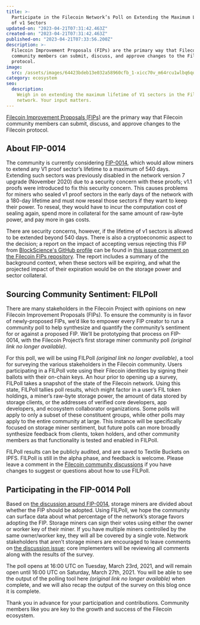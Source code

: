 ```yaml
---
title: >-
  Participate in the Filecoin Network’s Poll on Extending the Maximum Lifetime
  of v1 Sectors
updated-on: "2023-04-21T07:31:42.463Z"
created-on: "2023-04-21T07:31:42.463Z"
published-on: "2023-04-21T07:33:56.200Z"
description: >-
  Filecoin Improvement Proposals (FIPs) are the primary way that Filecoin
  community members can submit, discuss, and approve changes to the Filecoin
  protocol.
image:
  src: /assets/images/64423bdeb13e032a58960cfb_1-xicc70v_m64rcu1wlbq6qq.png
category: ecosystem
seo:
  description:
    Weigh in on extending the maximum lifetime of V1 sectors in the Filecoin
    network. Your input matters.
---
```


[Filecoin Improvement Proposals (FIPs)](https://github.com/filecoin-project/FIPs/blob/master/FIPS/fip-0001.md) are the primary way that Filecoin community members can submit, discuss, and approve changes to the Filecoin protocol.

## About FIP-0014

The community is currently considering [FIP-0014](https://github.com/filecoin-project/FIPs/blob/master/FIPS/fip-0014.md), which would allow miners to extend any V1 proof sector’s lifetime to a maximum of 540 days. Extending such sectors was previously disabled in the network version 7 upgrade (November 2020) due to a security concern with these proofs; v1.1 proofs were introduced to fix this security concern. This causes problems for miners who sealed v1 proof sectors in the early days of the network with a 180-day lifetime and must now reseal those sectors if they want to keep their power. To reseal, they would have to incur the computation cost of sealing again, spend more in collateral for the same amount of raw-byte power, and pay more in gas costs.

There are security concerns, however, if the lifetime of v1 sectors is allowed to be extended beyond 540 days. There is also a cryptoeconomic aspect to the decision; a report on the impact of accepting versus rejecting this FIP from [BlockScience's GitHub profile](https://github.com/BlockScience) can be found in [this issue comment on the Filecoin FIPs repository](https://github.com/filecoin-project/FIPs/issues/56#issuecomment-804841505). The report includes a summary of the background context, when these sectors will be expiring, and what the projected impact of their expiration would be on the storage power and sector collateral.

## Sourcing Community Sentiment: FILPoll

There are many stakeholders in the Filecoin Project with opinions on new Filecoin Improvement Proposals (FIPs). To ensure the community is in favor of newly-proposed FIPs, we’d like to empower every FIP creator to run a community poll to help synthesize and quantify the community’s sentiment for or against a proposed FIP. We’ll be prototyping that process on FIP-0014, with the Filecoin Project’s first storage miner community poll _(original link no longer available)_.

For this poll, we will be using FILPoll _(original link no longer available)_, a tool for surveying the various stakeholders in the Filecoin community. Users participating in a FILPoll vote using their Filecoin identities by signing their ballots with their on-chain keys. An hour prior to opening up a survey, FILPoll takes a snapshot of the state of the Filecoin network. Using this state, FILPoll tallies poll results, which might factor in a user’s FIL token holdings, a miner’s raw-byte storage power, the amount of data stored by storage clients, or the addresses of verified core developers, app developers, and ecosystem collaborator organizations. Some polls will apply to only a subset of these constituent groups, while other polls may apply to the entire community at large. This instance will be specifically focused on storage miner sentiment, but future polls can more broadly synthesize feedback from clients, token holders, and other community members as that functionality is tested and enabled in FILPoll.

FILPoll results can be publicly audited, and are saved to Textile Buckets on IPFS. FILPoll is still in the alpha phase, and feedback is welcome. Please leave a comment in the [Filecoin community discussions](https://github.com/filecoin-project/community/discussions/113) if you have changes to suggest or questions about how to use FILPoll.

## Participating in the FIP-0014 Poll

Based on [the discussion around FIP-0014](https://github.com/filecoin-project/FIPs/issues/56), storage miners are divided about whether the FIP should be adopted. Using FILPoll, we hope the community can surface data about what percentage of the network’s storage favors adopting the FIP. Storage miners can sign their votes using either the owner or worker key of their miner. If you have multiple miners controlled by the same owner/worker key, they will all be covered by a single vote. Network stakeholders that aren’t storage miners are encouraged to leave comments on [the discussion issue](https://github.com/filecoin-project/FIPs/issues/56); core implementers will be reviewing all comments along with the results of the survey.

The poll opens at 16:00 UTC on Tuesday, March 23rd, 2021, and will remain open until 16:00 UTC on Saturday, March 27th, 2021. You will be able to see the output of the polling tool here _(original link no longer available)_ when complete, and we will also recap the output of the survey on this blog once it is complete.

Thank you in advance for your participation and contributions. Community members like you are key to the growth and success of the Filecoin ecosystem.
